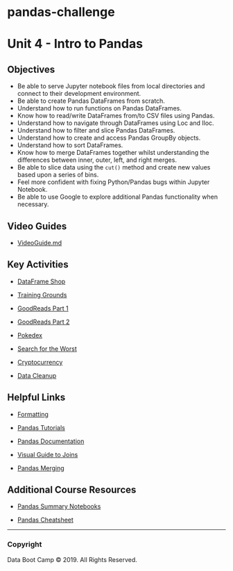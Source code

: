 # pandas-challenge
# Unit 4 - Intro to Pandas

## Objectives

* Be able to serve Jupyter notebook files from local directories and connect to their development environment.
* Be able to create Pandas DataFrames from scratch.
* Understand how to run functions on Pandas DataFrames.
* Know how to read/write DataFrames from/to CSV files using Pandas.
* Understand how to navigate through DataFrames using Loc and Iloc.
* Understand how to filter and slice Pandas DataFrames.
* Understand how to create and access Pandas GroupBy objects.
* Understand how to sort DataFrames.
* Know how to merge DataFrames together whilst understanding the differences between inner, outer, left, and right merges.
* Be able to slice data using the `cut()` method and create new values based upon a series of bins.
* Feel more confident with fixing Python/Pandas bugs within Jupyter Notebook.
* Be able to use Google to explore additional Pandas functionality when necessary.

## Video Guides

* [VideoGuide.md](VideoGuide.md)

## Key Activities

* [DataFrame Shop](class%20materials/session%201/Activities/04-Stu_DataFrameShop)

* [Training Grounds](class%20materials/session%201/Activities/06-Stu_TrainingGrounds)

* [GoodReads Part 1](class%20materials/session%201/Activities/10-Stu_GoodReads)

* [GoodReads Part 2](class%20materials/session%201/Activities/11-Stu_GoodReadsSummary)

* [Pokedex](class%20materials/session%202/Activities/07-Par_Pokemon)

* [Search for the Worst](class%20materials/session%202/Activities/09-Stu_SearchForTheWorst)

* [Cryptocurrency](class%20materials/session%203/Activities/02-Stu_Cryptocurrency)

* [Data Cleanup](class%20materials/session%203/Activities/06-Stu_CleaningKickstarter)

## Helpful Links

* [Formatting](https://pyformat.info/)

* [Pandas Tutorials](https://chrisalbon.com/)

* [Pandas Documentation](http://pandas.pydata.org/)

* [Visual Guide to Joins](https://blog.codinghorror.com/a-visual-explanation-of-sql-joins/)

* [Pandas Merging](https://pandas.pydata.org/pandas-docs/stable/merging.html)

## Additional Course Resources

* [Pandas Summary Notebooks](Supplemental/)

* [Pandas Cheatsheet](https://www.dataquest.io/blog/pandas-cheat-sheet/)

- - -

### Copyright

Data Boot Camp © 2019. All Rights Reserved.
